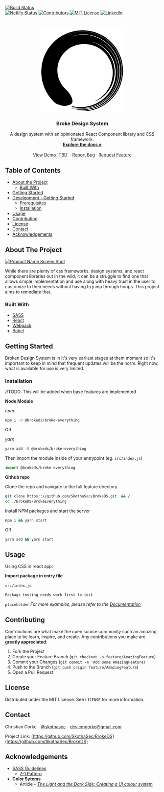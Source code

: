 <!--
*** Thanks for checking out this README Template. If you have a suggestion that would
*** make this better please fork the repo and create a pull request or simple open
*** an issue with the tag "enhancement".
*** Thanks again! Now go create something AMAZING! :D
-->





<!-- PROJECT SHIELDS -->
[![Build Status][build-shield]]() <br />
[![Netlify Status](https://api.netlify.com/api/v1/badges/40aee951-68c0-4d2d-a7d3-675c57166adc/deploy-status)][netlify-build-shield]
[![Contributors][contributors-shield]]()
[![MIT License][license-shield]][license-url]
[![LinkedIn][linkedin-shield]][linkedin-url]



<!-- PROJECT LOGO -->
<br />
<p align="center">
  <a href="https://github.com/SkothaSec/BrokeDS/tree/master/BrokeEverything">
    <img src="src/assets/images/logo.svg" alt="Logo">
  </a>

  <h3 align="center">Broke Design System</h3>

  <p align="center">
    A design system with an opinionated React Component library and CSS framework.
    <br />
    <a href="https://brokeds.netlify.com/"><strong>Explore the docs »</strong></a>
    <br />
    <br />
    <a href="https://brokeds.netlify.com/">View Demo `TBD`</a>
    ·
    <a href="https://github.com/SkothaSec/BrokeDS/issues">Report Bug</a>
    ·
    <a href="https://github.com/SkothaSec/BrokeDS/issues">Request Feature</a>
  </p>
</p>



<!-- TABLE OF CONTENTS -->
## Table of Contents

* [About the Project](#about-the-project)
  * [Built With](#built-with)
* [Getting Started](#getting-started)
* [Development - Getting Started](#development-getting-started)
  * [Prerequisites](#prerequisites)
  * [Installation](#installation)
* [Usage](#usage)
* [Contributing](#contributing)
* [License](#license)
* [Contact](#contact)
* [Acknowledgements](#acknowledgements)



<!-- ABOUT THE PROJECT -->
## About The Project

[![Product Name Screen Shot][product-screenshot]](https://brokeds.netlify.com/) 

While there are plenty of css frameworks, design systems, and react component libraries out in the wild, it can be a struggle to find one that allows simple implementation and use along with heavy trust in the user to customize to their needs without having to jump through hoops. This project aims to remediate that.

### Built With

* [SASS](https://sass.com) 
* [React](https://reactjs.org)
* [Webpack](https://webpackjs.com)
* [Babel](https://babeljs.com)



<!-- GETTING STARTED -->
## Getting Started

Broken Design System is in it's very earliest stages at them moment so it's important to keep in mind that frequent updates will be the norm. Right now, what is available for use is very limited.

### Installation
//TODO: This will be added when base features are implemented

**Node Module**

_npm_
```sh
npm i -D @brokeds/broke-everything
```

OR

_yarn_
```sh
yarn add -D @brokeds/broke-everything
```

Then import the module inside of your entrypoint (eg. `src/index.js`)
```js
import @brokeds/broke-everything
```


**Github repo**

Clone the repo and navigate to the full feature directory

```sh
git clone https:://github.com/SkothaSec/BrokeDS.git  && /
cd ./BrokeDS/BrokeEverything
```


Install NPM packages and start the server

```sh
npm i && yarn start
```

OR

```sh
yarn add && yarn start
```


<!-- USAGE EXAMPLES -->
## Usage

Using CSS in react app:

**Import package in entry file**

`src/index.js`
```js
Package testing needs work first to test 
```




`placeholder` _For more examples, please refer to the [Documentation](https://brokeds.netlify.com/)_



<!-- CONTRIBUTING -->
## Contributing

Contributions are what make the open source community such an amazing place to be learn, inspire, and create. Any contributions you make are **greatly appreciated**.

1. Fork the Project
2. Create your Feature Branch (`git checkout -b feature/AmazingFeature`)
3. Commit your Changes (`git commit -m 'Add some AmazingFeature`)
4. Push to the Branch (`git push origin feature/AmazingFeature`)
5. Open a Pull Request



<!-- LICENSE -->
## License

Distributed under the MIT License. See `LICENSE` for more information.



<!-- CONTACT -->
## Contact

Christian Gorke - [@skothasec](https://twitter.com/skothasec) - dev.cmgorke@gmail.com

Project Link: [https://github.com/SkothaSec/BrokeDS](https://github.com/SkothaSec/BrokeDS)



<!-- ACKNOWLEDGEMENTS -->
## Acknowledgements
* [SASS Guidelines](https://sass-guidline.es/)
  * [7-1 Pattern](https://sass-guidelin.es/#the-7-1-pattern)
* **Color Sytems**
  * Article - [_The Light and the Dark Side: Creating a UI colour system_](https://uxdesign.cc/the-light-and-the-dark-side-creating-a-ui-colour-system-in-3-steps-41818c5bdb60)





<!-- MARKDOWN LINKS & IMAGES -->
[netlify-build-shield]: https://app.netlify.com/sites/brokeds/deploys
[build-shield]: https://img.shields.io/badge/build-passing-brightgreen.svg?style=flat-square
[contributors-shield]: https://img.shields.io/badge/contributors-1-orange.svg?style=flat-square
[license-shield]: https://img.shields.io/badge/license-MIT-blue.svg?style=flat-square
[license-url]: https://choosealicense.com/licenses/mit
[linkedin-shield]: https://img.shields.io/badge/-LinkedIn-black.svg?style=flat-square&logo=linkedin&colorB=555
[linkedin-url]: https://linkedin.com/in/cmgorke
[product-screenshot]: https://raw.githubusercontent.com/othneildrew/Best-README-Template/master/screenshot.png